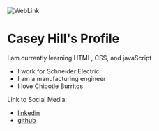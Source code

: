 ![WebLink](https://media-exp1.licdn.com/mpr/mpr/shrinknp_400_400/AAEAAQAAAAAAAAmtAAAAJGViZjE2NzE4LWE5MGEtNGRjNy1iYTQ3LTYxZjU0YmE0NmZlOA.jpg)

# Casey Hill's Profile

I am currently learning HTML, CSS, and javaScript

- I work for Schneider Electric
- I am a manufacturing engineer
- I love Chipotle Burritos

Link to Social Media:

- [linkedin](https://www.linkedin.com/in/casey-hill-9278b919/)
- [github](https://github.com/hill897)
